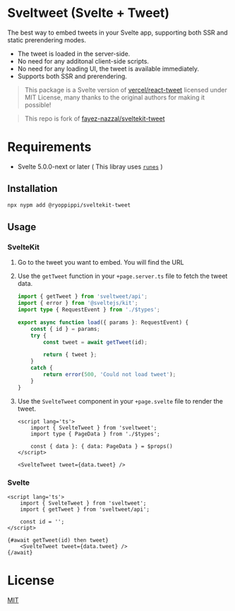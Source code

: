 # Sveltweet (__Svelte + Tweet__)

The best way to embed tweets in your Svelte app, supporting both SSR and static prerendering modes.

- The tweet is loaded in the server-side.
- No need for any additonal client-side scripts.
- No need for any loading UI, the tweet is available immediately.
- Supports both SSR and prerendering.

> This package is a Svelte version of [vercel/react-tweet](https://github.com/vercel/react-tweet) licensed under MIT License, many thanks to the original authors for making it possible!

> This repo is fork of [fayez-nazzal/sveltekit-tweet](https://github.com/fayez-nazzal/sveltekit-tweet)

# Requirements
- Svelte 5.0.0-next or later ( This libray uses [`runes`](https://svelte-5-preview.vercel.app/docs/runes) )

## Installation

```bash
npx nypm add @ryoppippi/sveltekit-tweet
```

## Usage

### SvelteKit
1.  Go to the tweet you want to embed. You will find the URL
2.  Use the `getTweet` function in your `+page.server.ts` file to fetch the tweet data.

    ```ts
    import { getTweet } from 'sveltweet/api';
    import { error } from '@sveltejs/kit';
    import type { RequestEvent } from './$types';

    export async function load({ params }: RequestEvent) {
        const { id } = params;
        try {
            const tweet = await getTweet(id);

            return { tweet };
        }
        catch {
            return error(500, 'Could not load tweet');
        }
    }

    ```

3.  Use the `SvelteTweet` component in your `+page.svelte` file to render the tweet.

    ```svelte
    <script lang='ts'>
    	import { SvelteTweet } from 'sveltweet';
    	import type { PageData } from './$types';

        const { data }: { data: PageData } = $props()
    </script>

    <SvelteTweet tweet={data.tweet} />
    ```

### Svelte

```svelte
<script lang='ts'>
    import { SvelteTweet } from 'sveltweet';
    import { getTweet } from 'sveltweet/api';

    const id = '';
</script>

{#await getTweet(id) then tweet}
    <SvelteTweet tweet={data.tweet} />
{/await}
```

# License
[MIT](./LICENSE)
